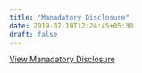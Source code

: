 ```yaml
---
title: "Manadatory Disclosure"
date: 2019-07-19T12:24:45+05:30
draft: false
---
```

[View Manadatory Disclosure](https://gndec.ac.in/sites/default/files/MD_2.pdf)
